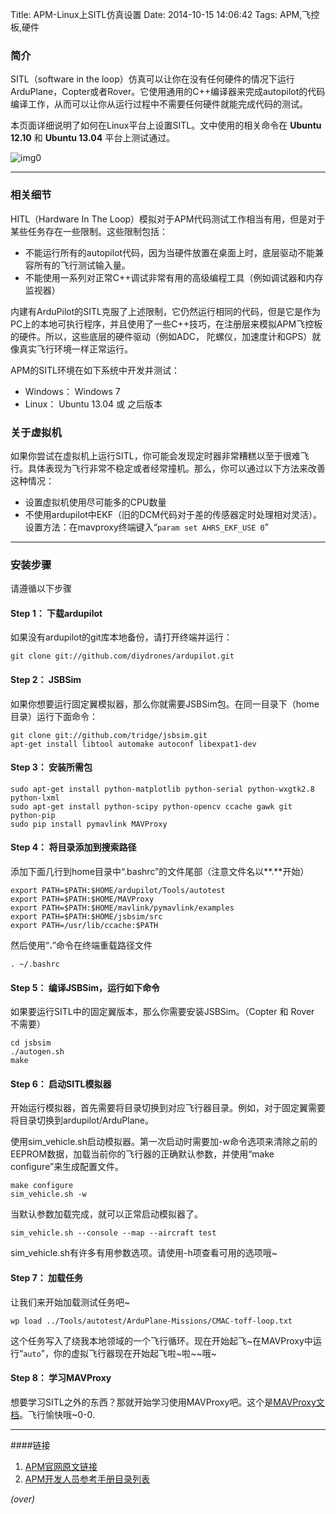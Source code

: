 Title: APM-Linux上SITL仿真设置
Date: 2014-10-15 14:06:42 
Tags: APM,飞控板,硬件

### 简介 ###
<!-- PELICAN_BEGIN_SUMMARY -->
SITL（software in the loop）仿真可以让你在没有任何硬件的情况下运行ArduPlane，Copter或者Rover。它使用通用的C++编译器来完成autopilot的代码编译工作，从而可以让你从运行过程中不需要任何硬件就能完成代码的测试。<!-- PELICAN_END_SUMMARY -->

本页面详细说明了如何在Linux平台上设置SITL。文中使用的相关命令在 **Ubuntu 12.10** 和 **Ubuntu 13.04**  平台上测试通过。

![img0](http://dev.ardupilot.com/wp-content/uploads/sites/6/2013/04/SITL_Linux.png)

----------
### 相关细节 ###
HITL（Hardware In The Loop）模拟对于APM代码测试工作相当有用，但是对于某些任务存在一些限制。这些限制包括：

- 不能运行所有的autopilot代码，因为当硬件放置在桌面上时，底层驱动不能兼容所有的飞行测试输入量。
- 不能使用一系列对正常C++调试非常有用的高级编程工具（例如调试器和内存监视器）

内建有ArduPilot的SITL克服了上述限制，它仍然运行相同的代码，但是它是作为PC上的本地可执行程序，并且使用了一些C++技巧，在注册层来模拟APM飞控板的硬件。所以，这些底层的硬件驱动（例如ADC， 陀螺仪，加速度计和GPS）就像真实飞行环境一样正常运行。

APM的SITL环境在如下系统中开发并测试：

- Windows： Windows 7
- Linux： Ubuntu 13.04 或 之后版本

### 关于虚拟机 ###
如果你尝试在虚拟机上运行SITL，你可能会发现定时器非常糟糕以至于很难飞行。具体表现为飞行非常不稳定或者经常撞机。那么，你可以通过以下方法来改善这种情况：

- 设置虚拟机使用尽可能多的CPU数量
- 不使用ardupilot中EKF（旧的DCM代码对于差的传感器定时处理相对灵活）。设置方法：在mavproxy终端键入“`param set AHRS_EKF_USE 0`”

----------
### 安装步骤 ###
请遵循以下步骤

#### Step 1： 下载ardupilot ####
如果没有ardupilot的git库本地备份，请打开终端并运行：

    git clone git://github.com/diydrones/ardupilot.git

#### Step 2： JSBSim ####
如果你想要运行固定翼模拟器，那么你就需要JSBSim包。在同一目录下（home目录）运行下面命令：

    git clone git://github.com/tridge/jsbsim.git
    apt-get install libtool automake autoconf libexpat1-dev

#### Step 3： 安装所需包 ####

    sudo apt-get install python-matplotlib python-serial python-wxgtk2.8 python-lxml
    sudo apt-get install python-scipy python-opencv ccache gawk git python-pip
    sudo pip install pymavlink MAVProxy

#### Step 4： 将目录添加到搜索路径 ####
添加下面几行到home目录中“.bashrc”的文件尾部（注意文件名以**.**开始）

    export PATH=$PATH:$HOME/ardupilot/Tools/autotest
    export PATH=$PATH:$HOME/MAVProxy
    export PATH=$PATH:$HOME/mavlink/pymavlink/examples
    export PATH=$PATH:$HOME/jsbsim/src
    export PATH=/usr/lib/ccache:$PATH

然后使用“**.**”命令在终端重载路径文件

    . ~/.bashrc

#### Step 5： 编译JSBSim，运行如下命令 ####
如果要运行SITL中的固定翼版本，那么你需要安装JSBSim。（Copter 和 Rover 不需要）

    cd jsbsim
    ./autogen.sh
    make

#### Step 6： 启动SITL模拟器 ####
开始运行模拟器，首先需要将目录切换到对应飞行器目录。例如，对于固定翼需要将目录切换到ardupilot/ArduPlane。

使用sim_vehicle.sh启动模拟器。第一次启动时需要加-w命令选项来清除之前的EEPROM数据，加载当前你的飞行器的正确默认参数，并使用“make configure”来生成配置文件。

    make configure
    sim_vehicle.sh -w

当默认参数加载完成，就可以正常启动模拟器了。

    sim_vehicle.sh --console --map --aircraft test

sim_vehicle.sh有许多有用参数选项。请使用-h项查看可用的选项哦~

#### Step 7： 加载任务 ####
让我们来开始加载测试任务吧~

    wp load ../Tools/autotest/ArduPlane-Missions/CMAC-toff-loop.txt

这个任务写入了绕我本地领域的一个飞行循环。现在开始起飞~在MAVProxy中运行“`auto`”，你的虚拟飞行器现在开始起飞啦~啦~~哦~

#### Step 8： 学习MAVProxy ####
想要学习SITL之外的东西？那就开始学习使用MAVProxy吧。这个是[MAVProxy文档](http://tridge.github.io/MAVProxy/)。飞行愉快哦~0-0.

----------
####链接

1. [APM官网原文链接](http://dev.ardupilot.com/wiki/setting-up-sitl-on-linux/)
1. [APM开发人员参考手册目录列表]({filename}2014-08-29-APM-开发人员参考手册目录列表.md)

*(over)*